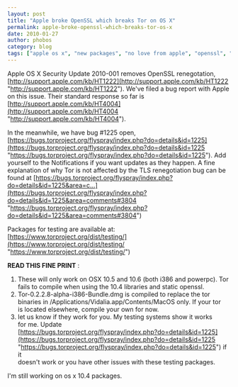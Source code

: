 ```yaml
---
layout: post
title: "Apple broke OpenSSL which breaks Tor on OS X"
permalink: apple-broke-openssl-which-breaks-tor-os-x
date: 2010-01-27
author: phobos
category: blog
tags: ["apple os x", "new packages", "no love from apple", "openssl", "static compilation"]
---
```


Apple OS X Security Update 2010-001 removes OpenSSL renegotation, [http://support.apple.com/kb/HT1222](http://support.apple.com/kb/HT1222 "http://support.apple.com/kb/HT1222"). We've filed a bug report with Apple on this issue. Their standard response so far is [http://support.apple.com/kb/HT4004](http://support.apple.com/kb/HT4004 "http://support.apple.com/kb/HT4004").

In the meanwhile, we have bug #1225 open, [https://bugs.torproject.org/flyspray/index.php?do=details&id=1225](https://bugs.torproject.org/flyspray/index.php?do=details&id=1225 "https://bugs.torproject.org/flyspray/index.php?do=details&id=1225"). Add yourself to the Notifications if you want updates as they happen. A fine explanation of why Tor is not affected by the TLS renegotiation bug can be found at [https://bugs.torproject.org/flyspray/index.php?do=details&id=1225&area=c...](https://bugs.torproject.org/flyspray/index.php?do=details&id=1225&area=comments#3804 "https://bugs.torproject.org/flyspray/index.php?do=details&id=1225&area=comments#3804")

Packages for testing are available at:  
 [https://www.torproject.org/dist/testing/](https://www.torproject.org/dist/testing/ "https://www.torproject.org/dist/testing/")

**READ THIS FINE PRINT** :

1. These will only work on OSX 10.5 and 10.6 (both i386 and powerpc). Tor fails to compile when using the 10.4 libraries and static openssl.
2. Tor-0.2.2.8-alpha-i386-Bundle.dmg is compiled to replace the tor  
binaries in /Applications/Vidalia.app/Contents/MacOS only. If your tor  
is located elsewhere, compile your own for now.
3. let us know if they work for you. My testing systems show it works  
for me. Update  
 [https://bugs.torproject.org/flyspray/index.php?do=details&id=1225](https://bugs.torproject.org/flyspray/index.php?do=details&id=1225 "https://bugs.torproject.org/flyspray/index.php?do=details&id=1225") if it  
doesn't work or you have other issues with these testing packages.

I'm still working on os x 10.4 packages.

